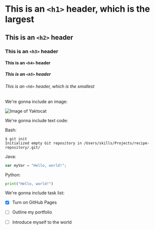 # This is an `<h1>` header, which is the largest

## This is an `<h2>` header

### This is an `<h3>` header

#### This is an `<h4>` header

##### This is an `<h5>` header

###### This is an `<h6>` header, which is the smallest


We're gonna include an image:

![Image of Yaktocat](https://octodex.github.com/images/yaktocat.png)


We're gonna include text code:

Bash:
```
$ git init
Initialized empty Git repository in /Users/skills/Projects/recipe-repository/.git/
```

Java:
``` javascript
var myVar = "Hello, world!";
```

Python:
``` python
print("Hello, world!")
```


We're gonna include task list:

- [x] Turn on GitHub Pages
- [ ] Outline my portfolio
- [ ] Introduce myself to the world



